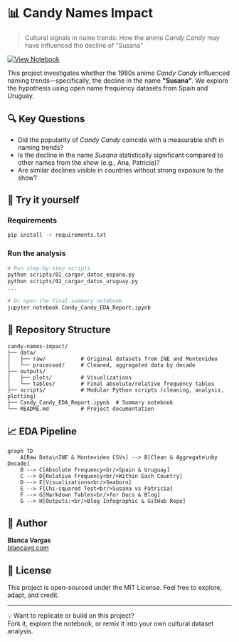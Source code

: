 # 📊 Candy Names Impact

> Cultural signals in name trends: How the anime *Candy Candy* may have influenced the decline of "Susana"

[![View Notebook](https://img.shields.io/badge/View-Notebook-blue?logo=jupyter)](./Candy_Candy_EDA_Report.ipynb)

This project investigates whether the 1980s anime *Candy Candy* influenced naming trends—specifically, the decline in the name **"Susana"**. We explore the hypothesis using open name frequency datasets from Spain and Uruguay.

## 🔍 Key Questions

- Did the popularity of *Candy Candy* coincide with a measurable shift in naming trends?
- Is the decline in the name *Susana* statistically significant compared to other names from the show (e.g., Ana, Patricia)?
- Are similar declines visible in countries without strong exposure to the show?

## 🚀 Try it yourself

### Requirements

```bash
pip install -r requirements.txt
```

### Run the analysis

```bash
# Run step-by-step scripts
python scripts/01_cargar_datos_espana.py
python scripts/02_cargar_datos_uruguay.py
...

# Or open the final summary notebook
jupyter notebook Candy_Candy_EDA_Report.ipynb
```

## 📂 Repository Structure

```
candy-names-impact/
├── data/
│   ├── raw/           # Original datasets from INE and Montevideo
│   └── processed/     # Cleaned, aggregated data by decade
├── outputs/
│   ├── plots/         # Visualizations
│   └── tables/        # Final absolute/relative frequency tables
├── scripts/           # Modular Python scripts (cleaning, analysis, plotting)
├── Candy_Candy_EDA_Report.ipynb  # Summary notebook
└── README.md          # Project documentation
```

## 📈 EDA Pipeline

```mermaid
graph TD
    A[Raw Data\nINE & Montevideo CSVs] --> B[Clean & Aggregate\nby Decade]
    B --> C[Absolute Frequency<br/>Spain & Uruguay]
    C --> D[Relative Frequency<br/>Within Each Country]
    D --> E[Visualizations<br/>Seaborn]
    E --> F[Chi-squared Test<br/>Susana vs Patricia]
    F --> G[Markdown Tables<br/>for Docs & Blog]
    G --> H[Outputs:<br/>Blog Infographic & GitHub Repo]
```

## 🙋 Author

**Blanca Vargas**  
[blancavg.com](https://blancavg.com)  


## 🪪 License

This project is open-sourced under the MIT License. Feel free to explore, adapt, and credit.

---

💡 Want to replicate or build on this project?  
Fork it, explore the notebook, or remix it into your own cultural dataset analysis.
